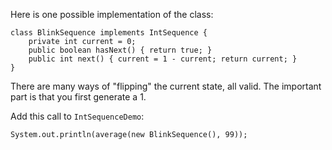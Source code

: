 Here is one possible implementation of the class:

    class BlinkSequence implements IntSequence {
        private int current = 0;
        public boolean hasNext() { return true; }
        public int next() { current = 1 - current; return current; } 
    }

There are many ways of "flipping" the current state, all valid. The important part is that you first generate a 1.

Add this call to `IntSequenceDemo`:

    System.out.println(average(new BlinkSequence(), 99));

